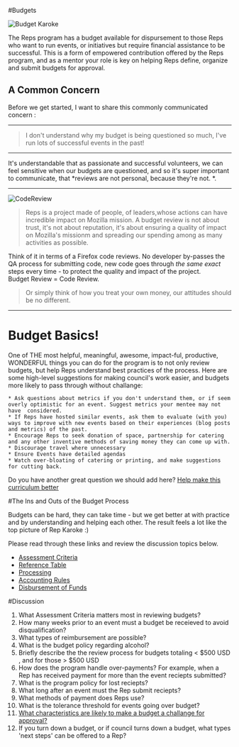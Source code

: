 
#Budgets


![Budget Karoke](http://tiptoes.ca/wp-content/uploads/2015/01/15478932398_4c929a0f8d_z.jpg "Budget Karoke")

The Reps program has a budget available for dispursement to those Reps who want to run events, or initiatives but require financial assistance to be successful.  This is a form of empowered contribution offered by the Reps program, and as a mentor your role is key on helping Reps define, organize and submit budgets for approval.  

## A Common Concern

Before we get started, I want to share this commonly communicated concern :
  ___

> I don't understand why my budget is being questioned so much, I've run lots of successful events in the past!  

  ___

  It's understandable that as passionate and successful volunteers, we can feel sensitive when our budgets are questioned, and so it's super important to communicate, that *reviews are not personal, because they're not.   *.  

   ___
  ![CodeReview](http://i.giphy.com/uJy14yIR4NoPK.gif "CodeReview")
   

> Reps is a project made of people, of leaders,whose actions can have incredible impact on Mozilla mission.  A budget review is not about trust, it's not about reputation, it's about ensuring a quality of impact on Mozilla's missionm and spreading our spending among as many activities as possible.

Think of it in terms of a Firefox code reviews.  No developer by-passes the QA process for submitting code,  new code goes through *the same exact* steps every time - to protect the quality and impact of the project.  
Budget Review = Code Review.  

> Or simply think of how you treat your own money, our attitudes should be no different.
  ___

# Budget Basics!

One of THE most helpful, meaningful, awesome, impact-ful, productive, WONDERFUL things you can do for the program is to not only review budgets, but help Reps understand best practices of the process. Here are some high-level suggestions for making council's work easier, and budgets more likely to pass through without challange:

    * Ask questions about metrics if you don't understand them, or if seem overly optimistic for an event. Suggest metrics your mentee may not have  considered.
    * If Reps have hosted similar events, ask them to evaluate (with you) ways to improve with new events based on their experiences (blog posts and metrics) of the past.
    * Encourage Reps to seek donation of space, partnership for catering and any other inventive methods of saving money they can come up with.
    * Discourage travel where unnecessary
    * Ensure Events have detailed agendas
    * Watch over-bloating of catering or printing, and make suggestions for cutting back.

Do you have another great question we should add here? [Help make this curriculum better](https://github.com/emmairwin/community_cirriculum/blob/master/reps/mentor_training/budgets.md)

#The Ins and Outs of the Budget Process

Budgets can be hard, they can take time -  but we get better at with practice and by understanding and helping each other. The result feels a lot like the top picture of Rep Karoke :)  

Please read through these links and review the discussion topics below.  

* [Assessment Criteria](https://wiki.mozilla.org/ReMo/SOPs/Budget#Assessment_Criteria)
* [Reference Table](https://wiki.mozilla.org/ReMo/SOPs/Budget#Budget_Reference_Table)
* [Processing](https://wiki.mozilla.org/ReMo/SOPs/Budget#Processing)
* [Accounting Rules](https://wiki.mozilla.org/ReMo/SOPs/Budget#Accounting_Rules)
* [Disbursement of Funds](https://wiki.mozilla.org/ReMo/SOPs/Budget#Disbursement_of_Funds)

#Discussion

1. What Assessment Criteria matters most in reviewing budgets?
2. How many weeks prior to an event must a budget be receieved to avoid disqualification?
3. What types of reimbursement are possible?  
4. What is the budget policy regarding alcohol?
5. Briefly describe the the review process for budgets totaling < $500 USD , and for those > $500 USD
6. How does the program handle over-payments?  For example, when a Rep has received payment for more than the event reciepts submitted?
7. What is the program policy for lost reciepts?
8. What long after an event must the Rep submit reciepts?
9. What methods of payment does Reps use?
10. What is the tolerance threshold for events going over budget?  
11. [What characteristics are likely to make a budget a challange for approval?](https://discourse.mozilla-community.org/t/mentor-training-budgets/1724?u=emma_irwin)
12. If you turn down a budget, or if council turns down a budget, what types 'next steps' can be offered to a Rep?







